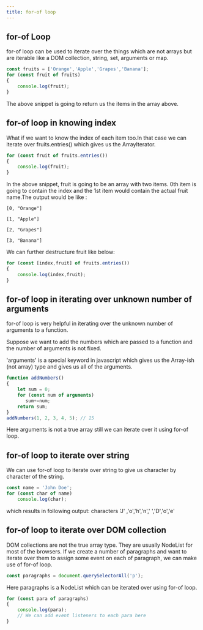 ```yaml
---
title: for-of loop
---
```


## for-of Loop

for-of loop can be used to iterate over the things which are not arrays but are iterable like a DOM collection, string, set, arguments or map.

```javascript
const fruits = ['Orange','Apple','Grapes','Banana'];
for (const fruit of fruits)
{
    console.log(fruit);
}
```

The above snippet is going to return us the items in the array above.

## for-of loop in knowing index
What if we want to know the index of each item too.In that case we can iterate over fruits.entries() which gives us the ArrayIterator.

```javascript
for (const fruit of fruits.entries())
{
    console.log(fruit);
}
```
In the above snippet, fruit is going to be an array with two items. 0th item is going to contain the index and the 1st item would contain the actual fruit name.The output would be like :
```
[0, "Orange"]

[1, "Apple"]

[2, "Grapes"]

[3, "Banana"]
```
We can further destructure fruit like below:

```javascript
for (const [index,fruit] of fruits.entries())
{
    console.log(index,fruit);
}
```

## for-of loop in iterating over unknown number of arguments

for-of loop is very helpful in iterating over the unknown number of arguments to a function. 

Suppose we want to add the numbers which are passed to a function and the number of arguments is not fixed.

'arguments' is a special keyword in javascript which gives us the Array-ish (not array) type and gives us all of the arguments.

```javascript
function addNumbers()
{
    let sum = 0;
    for (const num of arguments)
       sum+=num;
    return sum;
}
addNumbers(1, 2, 3, 4, 5); // 15
```

Here arguments is not a true array still we can iterate over it using for-of loop.

## for-of loop to iterate over string

We can use for-of loop to iterate over string to give us character by character of the string.

```javascript
const name = 'John Doe';
for (const char of name)
    console.log(char); 
```
which results in following output:
characters 'J' ,'o','h','n',' ','D','o','e'

## for-of loop to iterate over DOM collection

DOM collections are not the true array type. They are usually NodeList for most of the browsers. If we create a number of paragraphs and want to iterate over them to assign some event on each of paragraph, we can make use of for-of loop.

```javascript
const paragraphs = document.querySelectorAll('p');
```

Here paragraphs is a NodeList which can be iterated over using for-of loop.

```javascript
for (const para of paragraphs)
{
    console.log(para);
    // We can add event listeners to each para here
}
```
